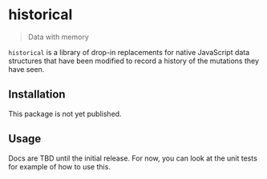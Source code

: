 # historical

> Data with memory

`historical` is a library of drop-in replacements for native JavaScript data structures that have been modified to record a history of the mutations they have seen.

## Installation

This package is not yet published.

## Usage

Docs are TBD until the initial release. For now, you can look at the unit tests for example of how to use this.
